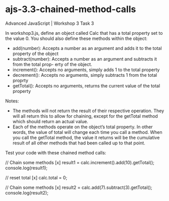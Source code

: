 # ajs-3.3-chained-method-calls
Advanced JavaScript | Workshop 3 Task 3

In workshop3.js, define an object called Calc that has a total property set to the value 0. You should also define these methods within the object:
- add(number): Accepts a number as an argument and adds it to the total property of the object
- subtract(number): Accepts a number as an argument and subtracts it from the total prop- erty of the object.
- increment(): Accepts no arguments, simply adds 1 to the total property
- decrement(): Accepts no arguments, simply subtracts 1 from the total proprty
- getTotal(): Accepts no arguments, returns the current value of the total property

Notes:
- The methods will not return the result of their respective operation. They will all return this to allow for chaining, except for the getTotal method which should return an actual value.
- Each of the methods operate on the object’s total property. In other words, the value of total will change each time you call a method. When you call the getTotal method, the value it returns will be the cumulative result of all other methods that had been called up to that point.

Test your code with these chained method calls:

// Chain some methods
[x] result1 = calc.increment().add(10).getTotal(); console.log(result1); 

// reset total
[x] calc.total = 0;

// Chain some methods
[x] result2 = calc.add(7).subtract(3).getTotal(); console.log(result2); 
